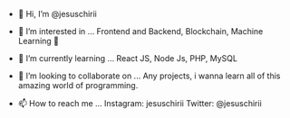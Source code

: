 - 👋 Hi, I’m @jesuschirii

- 👀 I’m interested in ...
Frontend and Backend, Blockchain, Machine Learning 📱

- 🌱 I’m currently learning ...
React JS, Node Js, PHP, MySQL

- 💞️ I’m looking to collaborate on ...
Any projects, i wanna learn all of this amazing world of programming.

- 📫 How to reach me ...
Instagram: jesuschirii
Twitter: @jesuschirii


<!---
jesuschirii/jesuschirii is a ✨ special ✨ repository because its `README.md` (this file) appears on your GitHub profile.
You can click the Preview link to take a look at your changes.
--->
